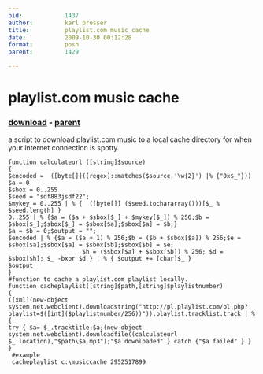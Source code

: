 ```yaml
---
pid:            1437
author:         karl prosser
title:          playlist.com music cache
date:           2009-10-30 00:12:28
format:         posh
parent:         1429

---
```


# playlist.com music cache

### [download](Scripts\1437.ps1) - [parent](Scripts\1429.md)

a script to download playlist.com music to a local cache directory for when your internet connection is spotty.

```posh
function calculateurl ([string]$source)
{
$encoded =  ([byte[]]([regex]::matches($source,'\w{2}') |% {"0x$_"}))
$a = 0
$sbox = 0..255  
$seed = "sdf883jsdf22";
$mykey = 0..255 | % {  ([byte[]] ($seed.tochararray()))[$_ % $seed.length] }  
0..255 | % {$a = ($a + $sbox[$_] + $mykey[$_]) % 256;$b = $sbox[$_];$sbox[$_] = $sbox[$a];$sbox[$a] = $b;}
$a = $b = 0;$output = "";
$encoded | % {$a = ($a + 1) % 256;$b = ($b + $sbox[$a]) % 256;$e = $sbox[$a];$sbox[$a] = $sbox[$b];$sbox[$b] = $e;
                     $h = ($sbox[$a] + $sbox[$b]) % 256; $d = $sbox[$h]; $_ -bxor $d } | % { $output += [char]$_ }
$output
}
#function to cache a playlist.com playlist locally.
function cacheplaylist([string]$path,[string]$playlistnumber)
{
([xml](new-object system.net.webclient).downloadstring("http://pl.playlist.com/pl.php?playlist=$([int]($playlistnumber/256))")).playlist.tracklist.track | % {
try { $a= $_.tracktitle;$a;(new-object system.net.webclient).downloadfile((calculateurl $_.location),"$path\$a.mp3");"$a downloaded" } catch {"$a failed" } } 
}
 #example
 cacheplaylist c:\musiccache 2952517899
```
